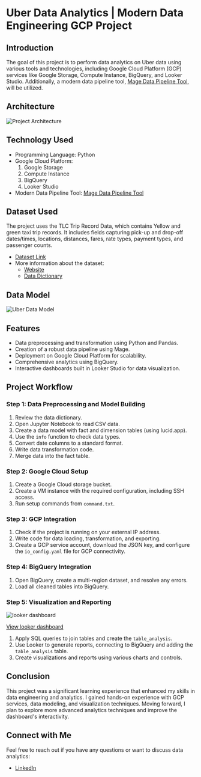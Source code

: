 # Uber Data Analytics | Modern Data Engineering GCP Project

## Introduction

The goal of this project is to perform data analytics on Uber data using various tools and technologies, including Google Cloud Platform (GCP) services like Google Storage, Compute Instance, BigQuery, and Looker Studio. Additionally, a modern data pipeline tool, [Mage Data Pipeline Tool](https://www.mage.ai/), will be utilized.

## Architecture
![Project Architecture](https://github.com/user-attachments/assets/ff46c073-d972-4184-9b8f-5f13aa39fafc)

## Technology Used

- Programming Language: Python
- Google Cloud Platform:
  1. Google Storage
  2. Compute Instance
  3. BigQuery
  4. Looker Studio
- Modern Data Pipeline Tool: [Mage Data Pipeline Tool](https://www.mage.ai/)

## Dataset Used

The project uses the TLC Trip Record Data, which contains Yellow and green taxi trip records. It includes fields capturing pick-up and drop-off dates/times, locations, distances, fares, rate types, payment types, and passenger counts.

- [Dataset Link](https://github.com/aniketandhale08/Uber-Data-Analytics-Data-Engineering-with-GCP/tree/main/data)
- More information about the dataset:
  - [Website](https://www.nyc.gov/site/tlc/about/tlc-trip-record-data.page)
  - [Data Dictionary](https://www.nyc.gov/assets/tlc/downloads/pdf/data_dictionary_trip_records_yellow.pdf)

## Data Model
![Uber Data Model](https://github.com/user-attachments/assets/6b5e8f5c-d120-4ff3-bf9c-d52c1a7a57cf)

## Features
- Data preprocessing and transformation using Python and Pandas.
- Creation of a robust data pipeline using Mage.
- Deployment on Google Cloud Platform for scalability.
- Comprehensive analytics using BigQuery.
- Interactive dashboards built in Looker Studio for data visualization.
  
## Project Workflow

### Step 1: Data Preprocessing and Model Building
1. Review the data dictionary.
2. Open Jupyter Notebook to read CSV data.
3. Create a data model with fact and dimension tables (using lucid.app).
4. Use the `info` function to check data types.
5. Convert date columns to a standard format.
6. Write data transformation code.
7. Merge data into the fact table.

### Step 2: Google Cloud Setup
1. Create a Google Cloud storage bucket.
2. Create a VM instance with the required configuration, including SSH access.
3. Run setup commands from `command.txt`.

### Step 3: GCP Integration
1. Check if the project is running on your external IP address.
2. Write code for data loading, transformation, and exporting.
3. Create a GCP service account, download the JSON key, and configure the `io_config.yaml` file for GCP connectivity.

### Step 4: BigQuery Integration
1. Open BigQuery, create a multi-region dataset, and resolve any errors.
2. Load all cleaned tables into BigQuery.

### Step 5: Visualization and Reporting

![looker dashboard](https://github.com/user-attachments/assets/1c3c21aa-7b1f-44f5-86a7-27c45ae76344)

[View looker dashboard](https://lookerstudio.google.com/u/0/reporting/03c1a20b-57e4-441a-b52d-f7b6a2de73d3/page/iYIFE)

1. Apply SQL queries to join tables and create the `table_analysis`.
2. Use Looker to generate reports, connecting to BigQuery and adding the `table_analysis` table.
3. Create visualizations and reports using various charts and controls.

## Conclusion
This project was a significant learning experience that enhanced my skills in data engineering and analytics. I gained hands-on experience with GCP services, data modeling, and visualization techniques. Moving forward, I plan to explore more advanced analytics techniques and improve the dashboard's interactivity.

## Connect with Me
Feel free to reach out if you have any questions or want to discuss data analytics:
- [LinkedIn](https://www.linkedin.com/in/aniketandhale08/)
  
